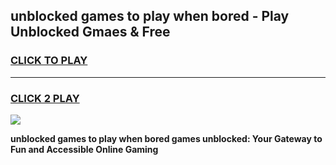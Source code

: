 
## unblocked games to play when bored - Play Unblocked Gmaes & Free
<h3>
<a href="https://premium.freeplayer.one?title=unblocked_games_to_play_when_bored&ref=20F">CLICK TO PLAY</a></h3>
<hr>

<h3>
<a href="https://premium.freeplayer.one?title=unblocked_games_to_play_when_bored&ref=20F">CLICK 2 PLAY</a>
  
</h3>

<a href="https://premium.freeplayer.one?title=unblocked_games_to_play_when_bored&ref=20F/"><img src="https://clearcache.store/games.png"></a>


**unblocked games to play when bored games unblocked: Your Gateway to Fun and Accessible Online Gaming**
